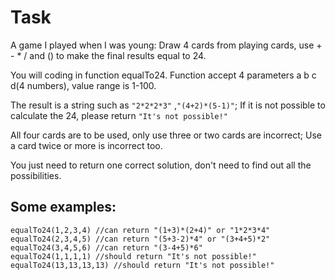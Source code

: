 # Task

A game I played when I was young: Draw 4 cards from playing cards, use + - \* / and () to make the final results equal to 24.

You will coding in function equalTo24. Function accept 4 parameters a b c d(4 numbers), value range is 1-100.

The result is a string such as `"2*2*2*3"` ,`"(4+2)*(5-1)"`; If it is not possible to calculate the 24, please return `"It's not possible!"`

All four cards are to be used, only use three or two cards are incorrect; Use a card twice or more is incorrect too.

You just need to return one correct solution, don't need to find out all the possibilities.

## Some examples:

```
equalTo24(1,2,3,4) //can return "(1+3)*(2+4)" or "1*2*3*4"
equalTo24(2,3,4,5) //can return "(5+3-2)*4" or "(3+4+5)*2"
equalTo24(3,4,5,6) //can return "(3-4+5)*6"
equalTo24(1,1,1,1) //should return "It's not possible!"
equalTo24(13,13,13,13) //should return "It's not possible!"
```
